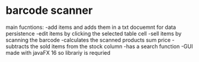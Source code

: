 # barcode scanner
main fucntions:
-add items and adds them in a txt docuemnt for data persistence
-edit items by clicking the selected table cell
-sell items by scanning the barcode
-calculates the scanned products sum price
-subtracts the sold items from the stock column
-has a search function
-GUI made with javaFX 16 so librariy is requried


 
 
